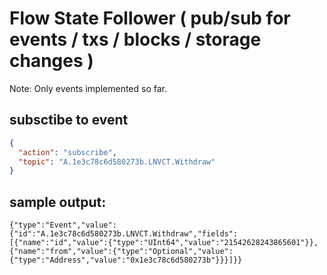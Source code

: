 # Flow State Follower ( pub/sub for events / txs / blocks / storage changes ) 

Note: Only events implemented so far. 

## subsctibe to event 

```json
{
  "action": "subscribe",
  "topic": "A.1e3c78c6d580273b.LNVCT.Withdraw"
}
```


## sample output:

```
{"type":"Event","value":{"id":"A.1e3c78c6d580273b.LNVCT.Withdraw","fields":[{"name":"id","value":{"type":"UInt64","value":"21542628243865601"}},{"name":"from","value":{"type":"Optional","value":{"type":"Address","value":"0x1e3c78c6d580273b"}}}]}}
```
